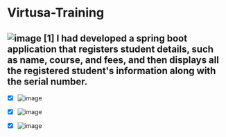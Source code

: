 # Virtusa-Training
![image](https://user-images.githubusercontent.com/80443905/203973242-a8f0e5d8-97b2-48a5-9b9a-32deb4f3fd77.png)
[1] I had developed a spring boot application that registers student details, such as name, course, and fees, and then displays all the registered student's information along with the serial number.
- 
- [x] ![image](https://user-images.githubusercontent.com/80443905/203972480-cbea0790-420c-433a-9b37-1d269493c748.png)
- [x] ![image](https://user-images.githubusercontent.com/80443905/203972513-33936ccc-6359-4f59-bb5d-ff11bd48c8f5.png)
- [x] ![image](https://user-images.githubusercontent.com/80443905/203972581-e6412665-8d6a-4f43-92af-0610da43b138.png)

